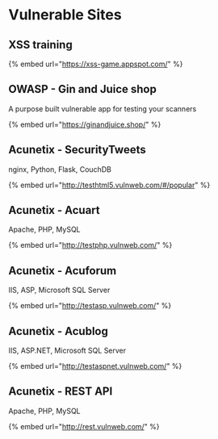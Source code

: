 # Vulnerable Sites

## XSS training

{% embed url="https://xss-game.appspot.com/" %}

## OWASP - Gin and Juice shop

A purpose built vulnerable app for testing your scanners

{% embed url="https://ginandjuice.shop/" %}

## Acunetix - SecurityTweets&#x20;

nginx, Python, Flask, CouchDB

{% embed url="http://testhtml5.vulnweb.com/#/popular" %}

## Acunetix - Acuart

Apache, PHP, MySQL

{% embed url="http://testphp.vulnweb.com/" %}

## Acunetix - Acuforum

IIS, ASP, Microsoft SQL Server

{% embed url="http://testasp.vulnweb.com/" %}

## Acunetix - Acublog

IIS, ASP.NET, Microsoft SQL Server

{% embed url="http://testaspnet.vulnweb.com/" %}

## Acunetix - REST API

Apache, PHP, MySQL

{% embed url="http://rest.vulnweb.com/" %}
